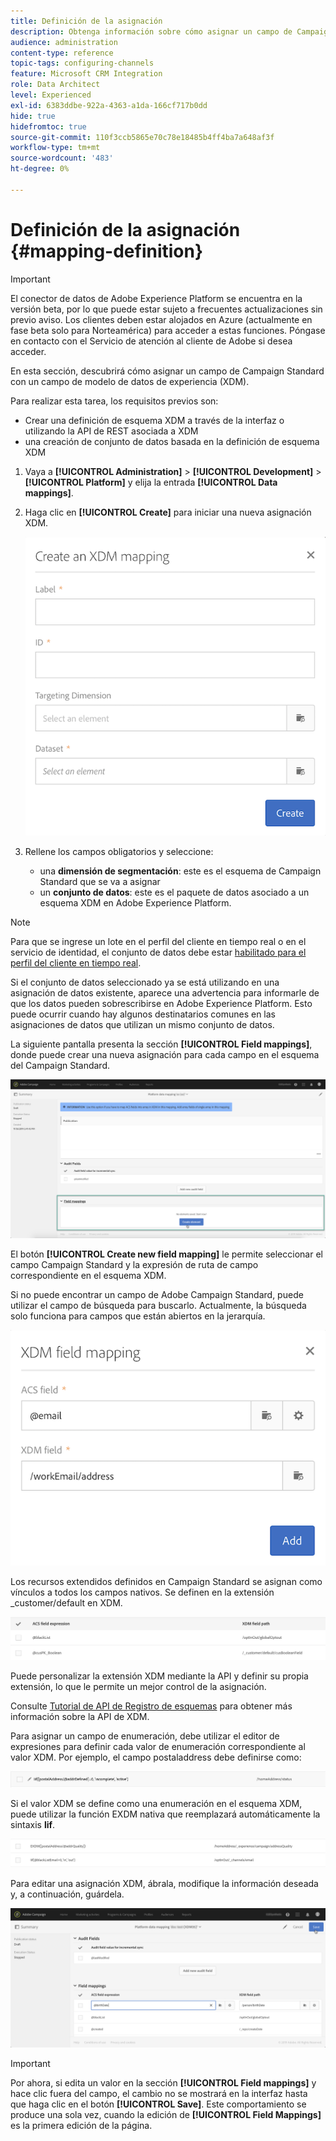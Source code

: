 ```yaml
---
title: Definición de la asignación
description: Obtenga información sobre cómo asignar un campo de Campaign Standard con un campo de modelo de datos de experiencia (XDM).
audience: administration
content-type: reference
topic-tags: configuring-channels
feature: Microsoft CRM Integration
role: Data Architect
level: Experienced
exl-id: 6383ddbe-922a-4363-a1da-166cf717b0dd
hide: true
hidefromtoc: true
source-git-commit: 110f3ccb5865e70c78e18485b4ff4ba7a648af3f
workflow-type: tm+mt
source-wordcount: '483'
ht-degree: 0%

---
```


# Definición de la asignación {#mapping-definition}

>[!IMPORTANT]
>
>El conector de datos de Adobe Experience Platform se encuentra en la versión beta, por lo que puede estar sujeto a frecuentes actualizaciones sin previo aviso. Los clientes deben estar alojados en Azure (actualmente en fase beta solo para Norteamérica) para acceder a estas funciones. Póngase en contacto con el Servicio de atención al cliente de Adobe si desea acceder.

En esta sección, descubrirá cómo asignar un campo de Campaign Standard con un campo de modelo de datos de experiencia (XDM).

Para realizar esta tarea, los requisitos previos son:

* Crear una definición de esquema XDM a través de la interfaz o utilizando la API de REST asociada a XDM
* una creación de conjunto de datos basada en la definición de esquema XDM

1. Vaya a **[!UICONTROL Administration]** > **[!UICONTROL Development]** > **[!UICONTROL Platform]** y elija la entrada **[!UICONTROL Data mappings]**.

1. Haga clic en **[!UICONTROL Create]** para iniciar una nueva asignación XDM.

   ![](assets/aep_createmapping.png)

1. Rellene los campos obligatorios y seleccione:

   * una **dimensión de segmentación**: este es el esquema de Campaign Standard que se va a asignar
   * un **conjunto de datos**: este es el paquete de datos asociado a un esquema XDM en Adobe Experience Platform.

>[!NOTE]
>
>Para que se ingrese un lote en el perfil del cliente en tiempo real o en el servicio de identidad, el conjunto de datos debe estar [habilitado para el perfil del cliente en tiempo real](https://experienceleague.adobe.com/docs/experience-platform/rtcdp/intro/get-started.html?lang=es).
>
>Si el conjunto de datos seleccionado ya se está utilizando en una asignación de datos existente, aparece una advertencia para informarle de que los datos pueden sobrescribirse en Adobe Experience Platform. Esto puede ocurrir cuando hay algunos destinatarios comunes en las asignaciones de datos que utilizan un mismo conjunto de datos.

La siguiente pantalla presenta la sección **[!UICONTROL Field mappings]**, donde puede crear una nueva asignación para cada campo en el esquema del Campaign Standard.

![](assets/aep_fieldmappings.png)

El botón **[!UICONTROL Create new field mapping]** le permite seleccionar el campo Campaign Standard y la expresión de ruta de campo correspondiente en el esquema XDM.

Si no puede encontrar un campo de Adobe Campaign Standard, puede utilizar el campo de búsqueda para buscarlo. Actualmente, la búsqueda solo funciona para campos que están abiertos en la jerarquía.

![](assets/aep_mapfield.png)

Los recursos extendidos definidos en Campaign Standard se asignan como vínculos a todos los campos nativos. Se definen en la extensión _customer/default en XDM.

![](assets/aep_fieldscusmapping.png)

Puede personalizar la extensión XDM mediante la API y definir su propia extensión, lo que le permite un mejor control de la asignación.

Consulte [Tutorial de API de Registro de esquemas](https://experienceleague.adobe.com/docs/experience-platform/xdm/api/getting-started.html?lang=es) para obtener más información sobre la API de XDM.

Para asignar un campo de enumeración, debe utilizar el editor de expresiones para definir cada valor de enumeración correspondiente al valor XDM. Por ejemplo, el campo postaladdress debe definirse como:

![](assets/aep_enummapping.png)

Si el valor XDM se define como una enumeración en el esquema XDM, puede utilizar la función EXDM nativa que reemplazará automáticamente la sintaxis **lif**.

![](assets/aep_enummappingexdm.png)

Para editar una asignación XDM, ábrala, modifique la información deseada y, a continuación, guárdela.

![](assets/aep_editmapping.png)

>[!IMPORTANT]
>
>Por ahora, si edita un valor en la sección **[!UICONTROL Field mappings]** y hace clic fuera del campo, el cambio no se mostrará en la interfaz hasta que haga clic en el botón **[!UICONTROL Save]**. Este comportamiento se produce una sola vez, cuando la edición de **[!UICONTROL Field Mappings]** es la primera edición de la página.
